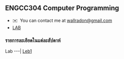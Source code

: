 ENGCC304 Computer Programming
-----------------------------

* ✉️  You can contact me at [wallradon@gmail.com](mailto:wallradon@gmail.com)
* <a href="https://forms.office.com/pages/responsepage.aspx?id=GTgKLGaM4UqamTgy2frL2b9NLAdgiXFJhzFdXwn85ypUQVBWSk0wSUk3UFpVSlZPOTk5UU9SRFRRVy4u">LAB</a>

### รายการละเอียดในแต่ละสัปดาห์
Lab 
---|
[Leb1](https://github.com/wallradon/ENGCC304/blob/main/LAB1.cpp)
